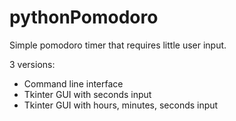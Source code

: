 # pythonPomodoro

Simple pomodoro timer that requires little user input.

3 versions:
- Command line interface
- Tkinter GUI with seconds input
- Tkinter GUI with hours, minutes, seconds input
